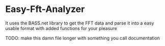 # Easy-Fft-Analyzer
It uses the BASS.net library to get the FFT data and parse it into a easy usable format
with added functions for your pleasure

TODO: make this damn file longer with something you call documentation
